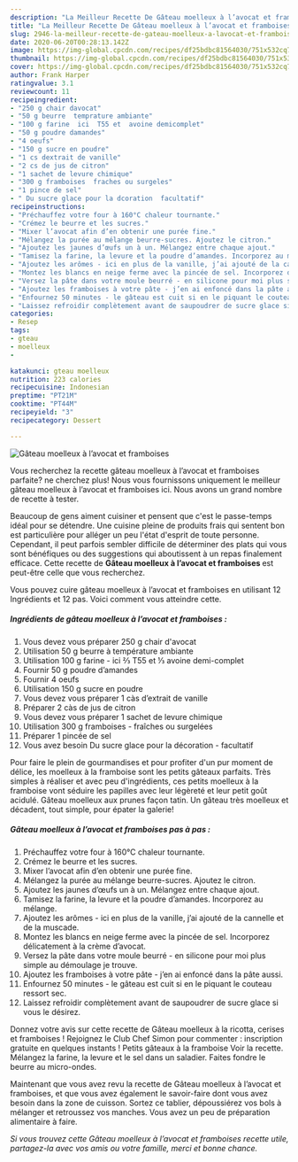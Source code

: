```yaml
---
description: "La Meilleur Recette De Gâteau moelleux à l’avocat et framboises"
title: "La Meilleur Recette De Gâteau moelleux à l’avocat et framboises"
slug: 2946-la-meilleur-recette-de-gateau-moelleux-a-lavocat-et-framboises
date: 2020-06-20T00:28:13.142Z
image: https://img-global.cpcdn.com/recipes/df25bdbc81564030/751x532cq70/gateau-moelleux-a-lavocat-et-framboises-photo-principale-de-la-recette.jpg
thumbnail: https://img-global.cpcdn.com/recipes/df25bdbc81564030/751x532cq70/gateau-moelleux-a-lavocat-et-framboises-photo-principale-de-la-recette.jpg
cover: https://img-global.cpcdn.com/recipes/df25bdbc81564030/751x532cq70/gateau-moelleux-a-lavocat-et-framboises-photo-principale-de-la-recette.jpg
author: Frank Harper
ratingvalue: 3.1
reviewcount: 11
recipeingredient:
- "250 g chair davocat"
- "50 g beurre  temprature ambiante"
- "100 g farine  ici  T55 et  avoine demicomplet"
- "50 g poudre damandes"
- "4 oeufs"
- "150 g sucre en poudre"
- "1 cs dextrait de vanille"
- "2 cs de jus de citron"
- "1 sachet de levure chimique"
- "300 g framboises  fraches ou surgeles"
- "1 pince de sel"
- " Du sucre glace pour la dcoration  facultatif"
recipeinstructions:
- "Préchauffez votre four à 160°C chaleur tournante."
- "Crémez le beurre et les sucres."
- "Mixer l’avocat afin d’en obtenir une purée fine."
- "Mélangez la purée au mélange beurre-sucres. Ajoutez le citron."
- "Ajoutez les jaunes d’œufs un à un. Mélangez entre chaque ajout."
- "Tamisez la farine, la levure et la poudre d’amandes. Incorporez au mélange."
- "Ajoutez les arômes - ici en plus de la vanille, j’ai ajouté de la cannelle et de la muscade."
- "Montez les blancs en neige ferme avec la pincée de sel. Incorporez délicatement à la crème d’avocat."
- "Versez la pâte dans votre moule beurré - en silicone pour moi plus simple au démoulage je trouve."
- "Ajoutez les framboises à votre pâte - j’en ai enfoncé dans la pâte aussi."
- "Enfournez 50 minutes - le gâteau est cuit si en le piquant le couteau ressort sec."
- "Laissez refroidir complètement avant de saupoudrer de sucre glace si vous le désirez."
categories:
- Resep
tags:
- gteau
- moelleux
- 

katakunci: gteau moelleux  
nutrition: 223 calories
recipecuisine: Indonesian
preptime: "PT21M"
cooktime: "PT44M"
recipeyield: "3"
recipecategory: Dessert

---
```



![Gâteau moelleux à l’avocat et framboises](https://img-global.cpcdn.com/recipes/df25bdbc81564030/751x532cq70/gateau-moelleux-a-lavocat-et-framboises-photo-principale-de-la-recette.jpg)

Vous recherchez la recette gâteau moelleux à l’avocat et framboises parfaite? ne cherchez plus! Nous vous fournissons uniquement le meilleur gâteau moelleux à l’avocat et framboises ici. Nous avons un grand nombre de recette à tester.

Beaucoup de gens aiment cuisiner et pensent que c'est le passe-temps idéal pour se détendre. Une cuisine pleine de produits frais qui sentent bon est particulière pour alléger un peu l'état d'esprit de toute personne. Cependant, il peut parfois sembler difficile de déterminer des plats qui vous sont bénéfiques ou des suggestions qui aboutissent à un repas finalement efficace. Cette recette de <strong> Gâteau moelleux à l’avocat et framboises </strong> est peut-être celle que vous recherchez.

<!--inarticleads1-->

Vous pouvez cuire gâteau moelleux à l’avocat et framboises en utilisant 12 Ingrédients et 12 pas. Voici comment vous atteindre cette.

##### Ingrédients de gâteau moelleux à l’avocat et framboises :

1. Vous devez vous préparer 250 g chair d&#39;avocat
1. Utilisation 50 g beurre à température ambiante
1. Utilisation 100 g farine - ici ⅔ T55 et ⅓ avoine demi-complet
1. Fournir 50 g poudre d’amandes
1. Fournir 4 oeufs
1. Utilisation 150 g sucre en poudre
1. Vous devez vous préparer 1 càs d’extrait de vanille
1. Préparer 2 càs de jus de citron
1. Vous devez vous préparer 1 sachet de levure chimique
1. Utilisation 300 g framboises - fraîches ou surgelées
1. Préparer 1 pincée de sel
1. Vous avez besoin  Du sucre glace pour la décoration - facultatif


Pour faire le plein de gourmandises et pour profiter d&#39;un pur moment de délice, les moelleux à la framboise sont les petits gâteaux parfaits. Très simples à réaliser et avec peu d&#39;ingrédients, ces petits moelleux à la framboise vont séduire les papilles avec leur légèreté et leur petit goût acidulé. Gâteau moelleux aux prunes façon tatin. Un gâteau très moelleux et décadent, tout simple, pour épater la galerie! 

<!--inarticleads2-->

##### Gâteau moelleux à l’avocat et framboises pas à pas :

1. Préchauffez votre four à 160°C chaleur tournante.
1. Crémez le beurre et les sucres.
1. Mixer l’avocat afin d’en obtenir une purée fine.
1. Mélangez la purée au mélange beurre-sucres. Ajoutez le citron.
1. Ajoutez les jaunes d’œufs un à un. Mélangez entre chaque ajout.
1. Tamisez la farine, la levure et la poudre d’amandes. Incorporez au mélange.
1. Ajoutez les arômes - ici en plus de la vanille, j’ai ajouté de la cannelle et de la muscade.
1. Montez les blancs en neige ferme avec la pincée de sel. Incorporez délicatement à la crème d’avocat.
1. Versez la pâte dans votre moule beurré - en silicone pour moi plus simple au démoulage je trouve.
1. Ajoutez les framboises à votre pâte - j’en ai enfoncé dans la pâte aussi.
1. Enfournez 50 minutes - le gâteau est cuit si en le piquant le couteau ressort sec.
1. Laissez refroidir complètement avant de saupoudrer de sucre glace si vous le désirez.


Donnez votre avis sur cette recette de Gâteau moelleux à la ricotta, cerises et framboises ! Rejoignez le Club Chef Simon pour commenter : inscription gratuite en quelques instants ! Petits gâteaux à la framboise Voir la recette. Mélangez la farine, la levure et le sel dans un saladier. Faites fondre le beurre au micro-ondes. 

<!--inarticleads1-->

<p>
Maintenant que vous avez revu la recette de Gâteau moelleux à l’avocat et framboises, et que vous avez également le savoir-faire dont vous avez besoin dans la zone de cuisson. Sortez ce tablier, dépoussiérez vos bols à mélanger et retroussez vos manches. Vous avez un peu de préparation alimentaire à faire.
</p>

<p>
<i>Si vous trouvez cette Gâteau moelleux à l’avocat et framboises recette utile, partagez-la avec vos amis ou votre famille, merci et bonne chance.</i>
</p>
